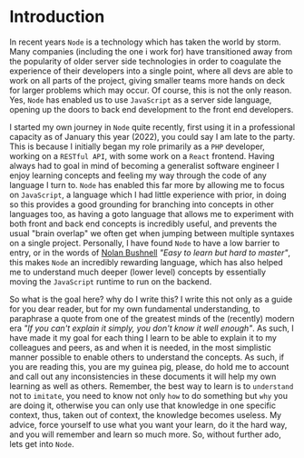 # Introduction

In recent years `Node` is a technology which has taken the world by storm. Many companies (including the one i work for) have transitioned away from the popularity of older server side technologies in order to coagulate the experience of their developers into a single point, where all devs are able to work on all parts of the project, giving smaller teams more hands on deck for larger problems which may occur. Of course, this is not the only reason. Yes, `Node` has enabled us to use `JavaScript` as a server side language, opening up the doors to back end development to the front end developers.

I started my own journey in `Node` quite recently, first using it in a professional capacity as of January this year (2022), you could say I am late to the party. This is because I initially began my role primarily as a `PHP` developer, working on a `RESTful API`, with some work on a `React` frontend. Having always had to goal in mind of becoming a generalist software engineer I enjoy learning concepts and feeling my way through the code of any language I turn to. `Node` has enabled this far more by allowing me to focus on `JavaScript`, a language which I had little experience with prior, in doing so this provides a good grounding for branching into concepts in other languages too, as having a goto language that allows me to experiment with both front and back end concepts is incredibly useful, and prevents the usual "brain overlap" we often get when jumping between multiple syntaxes on a single project. Personally, I have found `Node` to have a low barrier to entry, or in the words of [Nolan Bushnell](https://en.wikipedia.org/wiki/Nolan_Bushnell) <em>"Easy to learn but hard to master"</em>, this makes `Node` an incredibly rewarding language, which has also helped me to understand much deeper (lower level) concepts by essentially moving the `JavaScript` runtime to run on the backend.

So what is the goal here? why do I write this? I write this not only as a guide for you dear reader, but for my own fundamental understanding, to paraphrase a quote from one of the greatest minds of the (recently) modern era <em>"If you can't explain it simply, you don't know it well enough"</em>. As such, I have made it my goal for each thing I learn to be able to explain it to my colleagues and peers, as and when it is needed, in the most simplistic manner possible to enable others to understand the concepts. As such, if you are reading this, you are my guinea pig, please, do hold me to account and call out any inconsistencies in these documents it will help my own learning as well as others. Remember, the best way to learn is to `understand` not to `imitate`, you need to know not only `how` to do something but `why` you are doing it, otherwise you can only use that knowledge in one specific context, thus, taken out of context, the knowledge becomes useless. My advice, force yourself to use what you want your learn, do it the hard way, and you will remember and learn so much more. So, without further ado, lets get into `Node`.